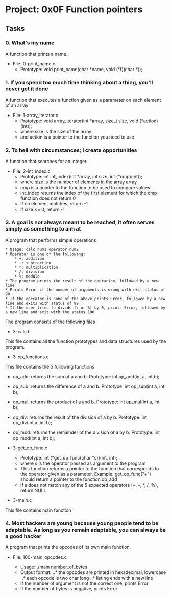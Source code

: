 # Project: 0x0F Function pointers
## Tasks

### 0. What's my name
A function that prints a name.
* File: 0-print_name.c
	* Prototype: void print_name(char *name, void (*f)(char *));
### 1. If you spend too much time thinking about a thing, you'll never get it done
A function that executes a function given as a parameter on each element of an array
* File: 1-array_iterator.c
	* Prototype: void array_iterator(int *array, size_t size, void (*action)(int));
	* where size is the size of the array
	* and action is a pointer to the function you need to use
### 2. To hell with circumstances; I create opportunities
A function that searches for an integer.
* File: 2-int_index.c
	* Prototype: int int_index(int *array, int size, int (*cmp)(int));
	* where size is the number of elements in the array array
	* cmp is a pointer to the function to be used to compare values
	* int_index returns the index of the first element for which the cmp function does not return 0
	* If no element matches, return -1
	* If size <= 0, return -1
### 3. A goal is not always meant to be reached, it often serves simply as something to aim at
A program that performs simple operations

	* Usage: calc num1 operator num2
	* Operator is one of the following:
		* +: addition
		* -: subtraction
		* *: multiplication
		* /: division
		* %: modulo
	* The program prints the result of the operation, followed by a new line
	* Prints Error if the number of arguments is wrong with exit status of 98
	* If the operator is none of the above prints Error, followed by a new line and exits with status of 99
	* If the user tries to divide (\ or %) by 0, prints Error, followed by a new line and exit with the status 100

The program consists of the following files

* 3-calc.h

This file contains all the function prototypes and data structures used by the program.

* 3-op_functions.c

This file contains the 5 following functions

* op_add: returns the sum of a and b. Prototype: int op_add(int a, int b);
* op_sub: returns the difference of a and b. Prototype: int op_sub(int a, int b);
* op_mul: returns the product of a and b. Prototype: int op_mul(int a, int b);
* op_div: returns the result of the division of a by b. Prototype: int op_div(int a, int b);
* op_mod: returns the remainder of the division of a by b. Prototype: int op_mod(int a, int b);

* 3-get_op_func.c

	* Prototype: int (*get_op_func(char *s))(int, int);
	* where s is the operator passed as argument to the program
	* This function returns a pointer to the function that corresponds to the operator given as a parameter. Example: get_op_func("+") should return a pointer to the function op_add
	* If s does not match any of the 5 expected operators (+, -, *, /, %), return NULL

* 3-main.c

This file contains main function

### 4. Most hackers are young because young people tend to be adaptable. As long as you remain adaptable, you can always be a good hacker

A program that prints the opcodes of its own main function.

* File: 100-main_opcodes.c

	* Usage: ./main number_of_bytes
	* Output format:
		..* the opcodes are printed in hexadecimal, lowercase
		..* each opcode is two char long
		..* listing ends with a new line
	* If the number of argument is not the correct one, prints Error
	* If the number of bytes is negative, prints Error

